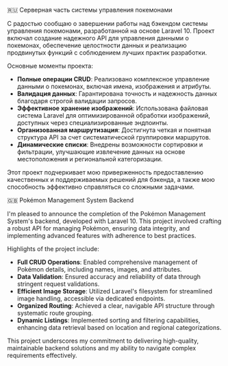 
🇷🇺
Серверная часть системы управления покемонами

С радостью сообщаю о завершении работы над бэкендом системы управления покемонами, разработанной на основе Laravel 10. Проект включал создание надежного API для управления данными о покемонах, обеспечение целостности данных и реализацию продвинутых функций с соблюдением лучших практик разработки.

Основные моменты проекта:

- **Полные операции CRUD**: Реализовано комплексное управление данными о покемонах, включая имена, изображения и атрибуты.
- **Валидация данных**: Гарантирована точность и надежность данных благодаря строгой валидации запросов.
- **Эффективное хранение изображений**: Использована файловая система Laravel для оптимизированной обработки изображений, доступных через специализированные эндпоинты.
- **Организованная маршрутизация**: Достигнута четкая и понятная структура API за счет систематической группировки маршрутов.
- **Динамические списки**: Внедрены возможности сортировки и фильтрации, улучшающие извлечение данных на основе местоположения и региональной категоризации.

Этот проект подчеркивает мою приверженность предоставлению качественных и поддерживаемых решений для бэкенда, а также мою способность эффективно справляться со сложными задачами.

🇬🇧
Pokémon Management System Backend

I'm pleased to announce the completion of the Pokémon Management System's backend, developed with Laravel 10. This project involved crafting a robust API for managing Pokémon, ensuring data integrity, and implementing advanced features with adherence to best practices.

Highlights of the project include:

- **Full CRUD Operations**: Enabled comprehensive management of Pokémon details, including names, images, and attributes.
- **Data Validation**: Ensured accuracy and reliability of data through stringent request validations.
- **Efficient Image Storage**: Utilized Laravel's filesystem for streamlined image handling, accessible via dedicated endpoints.
- **Organized Routing**: Achieved a clear, navigable API structure through systematic route grouping.
- **Dynamic Listings**: Implemented sorting and filtering capabilities, enhancing data retrieval based on location and regional categorizations.

This project underscores my commitment to delivering high-quality, maintainable backend solutions and my ability to navigate complex requirements effectively.

